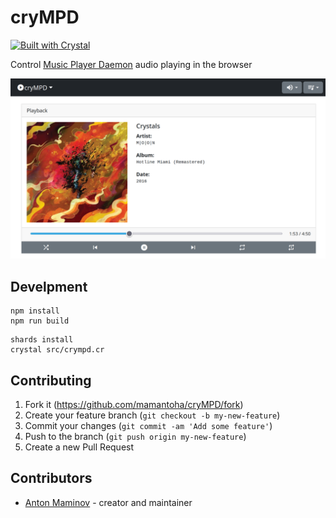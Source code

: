 # cryMPD

[![Built with Crystal](https://img.shields.io/badge/built%20with-crystal-000000.svg?style=?style=plastic&logo=appveyor)](https://crystal-lang.org/)

Control [Music Player Daemon](https://www.musicpd.org/) audio playing in the browser

![Screenshot](https://github.com/mamantoha/cryMPD/raw/master/public/images/screenshot.png)

## Develpment

```console
npm install
npm run build
```

```console
shards install
crystal src/crympd.cr
```

## Contributing

1. Fork it (<https://github.com/mamantoha/cryMPD/fork>)
2. Create your feature branch (`git checkout -b my-new-feature`)
3. Commit your changes (`git commit -am 'Add some feature'`)
4. Push to the branch (`git push origin my-new-feature`)
5. Create a new Pull Request

## Contributors

- [Anton Maminov](https://github.com/mamantoha) - creator and maintainer
